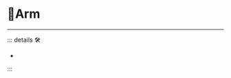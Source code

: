 # 🔷<soma>Arm</soma>

---

<!-- =================================================== -->
<!-- =================================================== -->
<!-- =================================================== -->
<!-- =================================================== -->
<!-- =================================================== -->
::: details 🛠

-

:::
